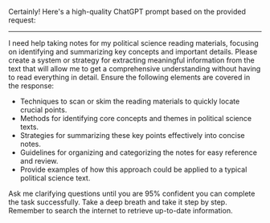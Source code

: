 Certainly! Here's a high-quality ChatGPT prompt based on the provided request:

---

I need help taking notes for my political science reading materials, focusing on identifying and summarizing key concepts and important details. Please create a system or strategy for extracting meaningful information from the text that will allow me to get a comprehensive understanding without having to read everything in detail. Ensure the following elements are covered in the response:

- Techniques to scan or skim the reading materials to quickly locate crucial points.
- Methods for identifying core concepts and themes in political science texts.
- Strategies for summarizing these key points effectively into concise notes.
- Guidelines for organizing and categorizing the notes for easy reference and review.
- Provide examples of how this approach could be applied to a typical political science text.

Ask me clarifying questions until you are 95% confident you can complete the task successfully. Take a deep breath and take it step by step. Remember to search the internet to retrieve up-to-date information.